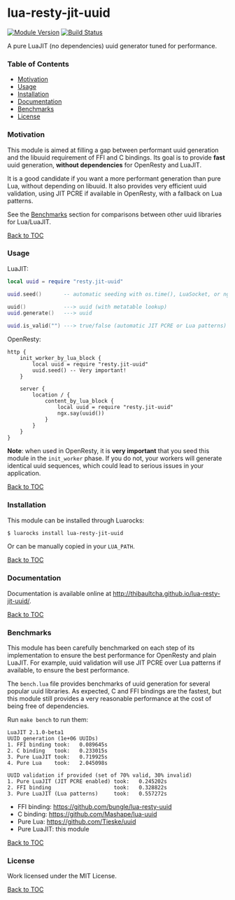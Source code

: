 # lua-resty-jit-uuid

[![Module Version][badge-version-image]][luarocks-resty-jit-uuid]
[![Build Status][badge-travis-image]][badge-travis-url]

A pure LuaJIT (no dependencies) uuid generator tuned for performance.

### Table of Contents

* [Motivation](#motivation)
* [Usage](#usage)
* [Installation](#installation)
* [Documentation](#documentation)
* [Benchmarks](#benchmarks)
* [License](#license)

### Motivation

This module is aimed at filling a gap between performant uuid generation and
the libuuid requirement of FFI and C bindings. Its goal is to provide **fast**
uuid generation, **without dependencies** for OpenResty and LuaJIT.

It is a good candidate if you want a more performant generation than pure Lua,
without depending on libuuid. It also provides very efficient uuid validation,
using JIT PCRE if available in OpenResty, with a fallback on Lua patterns.

See the [Benchmarks](#benchmarks) section for comparisons between other uuid
libraries for Lua/LuaJIT.

[Back to TOC](#table-of-contents)

### Usage

LuaJIT:
```lua
local uuid = require "resty.jit-uuid"

uuid.seed()       -- automatic seeding with os.time(), LuaSocket, or ngx.time()

uuid()            ---> uuid (with metatable lookup)
uuid.generate()   ---> uuid

uuid.is_valid("") ---> true/false (automatic JIT PCRE or Lua patterns)
```

OpenResty:
```nginx
http {
    init_worker_by_lua_block {
        local uuid = require "resty.jit-uuid"
        uuid.seed() -- Very important!
    }

    server {
        location / {
            content_by_lua_block {
                local uuid = require "resty.jit-uuid"
                ngx.say(uuid())
            }
        }
    }
}
```

**Note**: when used in OpenResty, it is **very important** that you seed this
module in the `init_worker` phase. If you do not, your workers will generate
identical uuid sequences, which could lead to serious issues in your
application.

[Back to TOC](#table-of-contents)

### Installation

This module can be installed through Luarocks:
```bash
$ luarocks install lua-resty-jit-uuid
```

Or can be manually copied in your `LUA_PATH`.

[Back to TOC](#table-of-contents)

### Documentation

Documentation is available online at
<http://thibaultcha.github.io/lua-resty-jit-uuid/>.

[Back to TOC](#table-of-contents)

### Benchmarks

This module has been carefully benchmarked on each step of its implementation
to ensure the best performance for OpenResty and plain LuaJIT. For example,
uuid validation will use JIT PCRE over Lua patterns if available, to ensure the
best performance.

The `bench.lua` file provides benchmarks of uuid generation for several popular
uuid libraries. As expected, C and FFI bindings are the fastest, but this
module still provides a very reasonable performance at the cost of being free
of dependencies.

Run `make bench` to run them:
```
LuaJIT 2.1.0-beta1
UUID generation (1e+06 UUIDs)
1. FFI binding took:   0.089645s
2. C binding   took:   0.233015s
3. Pure LuaJIT took:   0.719925s
4. Pure Lua    took:   2.045098s

UUID validation if provided (set of 70% valid, 30% invalid)
1. Pure LuaJIT (JIT PCRE enabled) took:   0.245202s
2. FFI binding                    took:   0.328822s
3. Pure LuaJIT (Lua patterns)     took:   0.557272s
```

* FFI binding: <https://github.com/bungle/lua-resty-uuid>
* C binding: <https://github.com/Mashape/lua-uuid>
* Pure Lua: <https://github.com/Tieske/uuid>
* Pure LuaJIT: this module

[Back to TOC](#table-of-contents)

### License

Work licensed under the MIT License.

[Back to TOC](#table-of-contents)

[luarocks-resty-jit-uuid]: http://luarocks.org/modules/thibaultcha/lua-resty-jit-uuid

[badge-travis-url]: https://travis-ci.org/thibaultCha/lua-resty-jit-uuid
[badge-travis-image]: https://travis-ci.org/thibaultCha/lua-resty-jit-uuid.svg?branch=master
[badge-version-image]: https://img.shields.io/badge/version-0.0.2-blue.svg?style=flat

